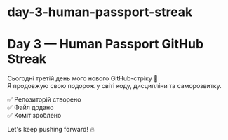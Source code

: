 # day-3-human-passport-streak
# Day 3 — Human Passport GitHub Streak

Сьогодні третій день мого нового GitHub-стріку 🚀  
Я продовжую свою подорож у світі коду, дисципліни та саморозвитку.  

✅ Репозиторій створено  
✅ Файл додано  
✅ Коміт зроблено  

Let's keep pushing forward! 🔥
